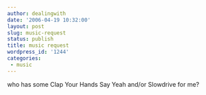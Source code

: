```yaml
---
author: dealingwith
date: '2006-04-19 10:32:00'
layout: post
slug: music-request
status: publish
title: music request
wordpress_id: '1244'
categories:
 - music
---
```


who has some Clap Your Hands Say Yeah and/or Slowdrive for me?

